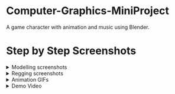 # Computer-Graphics-MiniProject
A game character with animation and music using Blender.

# Step by Step Screenshots 
<details>
  <summary>Modelling screenshots</summary>
<p>

![](Media/Images/Modelling%20screenshots/1.png) 
![](Media/Images/Modelling%20screenshots/2.png) 
![](Media/Images/Modelling%20screenshots/3.png) 
![](Media/Images/Modelling%20screenshots/4.png) 
![](Media/Images/Modelling%20screenshots/5.png) 
![](Media/Images/Modelling%20screenshots/6.png) 
![](Media/Images/Modelling%20screenshots/7.png) 
![](Media/Images/Modelling%20screenshots/8.png) 
![](Media/Images/Modelling%20screenshots/9.png) 
  
</p>
</details>



<details>
  <summary>Regging screenshots</summary>
  <p>
    
![](Media/Images/Rigging%20screenshots/1.PNG) 
![](Media/Images/Rigging%20screenshots/2.PNG) 
![](Media/Images/Rigging%20screenshots/3.PNG) 
![](Media/Images/Rigging%20screenshots/4.PNG) 
![](Media/Images/Rigging%20screenshots/5.PNG) 
  
 </p>
</details>


<details>
  <summary>Animation GIFs</summary>
<p> 
  
  |           Description               |                     GIF                   | 
  | :---------------------------------: | :---------------------------------------: |  
  |  Idle State Animation               | ![](Media/Images/Animation%20gifs/idle.gif)     |
  | Running State Animation             | ![](Media/Images/Animation%20gifs/running.gif)  |
  | Grouping Model Different Animations | ![](Media/Images/Animation%20gifs/grouping.gif) |

 </p>
</details>

<details>
  <summary>Demo Video</summary>
<p> 
    
https://user-images.githubusercontent.com/48657780/120937112-e249ff00-c70b-11eb-8a5e-93626cef86e9.mp4

 </p>
</details>
  

